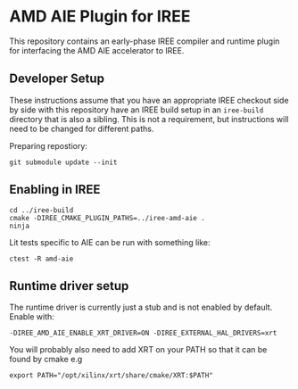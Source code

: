 # AMD AIE Plugin for IREE

This repository contains an early-phase IREE compiler and runtime plugin for
interfacing the AMD AIE accelerator to IREE.

## Developer Setup

These instructions assume that you have an appropriate IREE checkout side by side
with this repository have an IREE build setup in an `iree-build` directory that
is also a sibling. This is not a requirement, but instructions will need to be
changed for different paths.

Preparing repostiory:

```
git submodule update --init
```

## Enabling in IREE

```
cd ../iree-build
cmake -DIREE_CMAKE_PLUGIN_PATHS=../iree-amd-aie .
ninja
```

Lit tests specific to AIE can be run with something like:

```
ctest -R amd-aie
```

## Runtime driver setup

The runtime driver is currently just a stub and is not enabled by default.
Enable with:

```
-DIREE_AMD_AIE_ENABLE_XRT_DRIVER=ON -DIREE_EXTERNAL_HAL_DRIVERS=xrt
```

You will probably also need to add XRT on your PATH so that it can
be found by cmake
e.g
```
export PATH="/opt/xilinx/xrt/share/cmake/XRT:$PATH"
```
